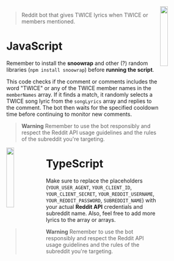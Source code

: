 <img width="20%" align="right" src="https://upload.wikimedia.org/wikipedia/commons/thumb/e/ec/Logo_of_TWICE.svg/800px-Logo_of_TWICE.svg.png?20210624124205">

> Reddit bot that gives TWICE lyrics when TWICE or members mentioned.

# JavaScript

Remember to install the **snoowrap** and other (?) random libraries (```npm install snoowrap```) before **running the script**.

This code checks if the comment or comments includes the word "TWICE" or any of the TWICE member names in the ```memberNames``` array. If it finds a match, it randomly selects a TWICE song lyric from the ```songLyrics``` array and replies to the comment. The bot then waits for the specified cooldown time before continuing to monitor new comments.

> **Warning** Remember to use the bot responsibly and respect the Reddit API usage guidelines and the rules of the subreddit you're targeting.

<img width="20%" align="left" src="https://cdn.discordapp.com/attachments/745937151094423642/1113900419920437318/1685644934902.png">

# TypeScript

Make sure to replace the placeholders (```YOUR_USER_AGENT```, ```YOUR_CLIENT_ID```, ```YOUR_CLIENT_SECRET```, ```YOUR_REDDIT_USERNAME```, ```YOUR_REDDIT_PASSWORD```, ```SUBREDDIT_NAME```) with your actual **Reddit API** credentials and subreddit name. Also, feel free to add more lyrics to the array or arrays.

> **Warning** Remember to use the bot responsibly and respect the Reddit API usage guidelines and the rules of the subreddit you're targeting.
